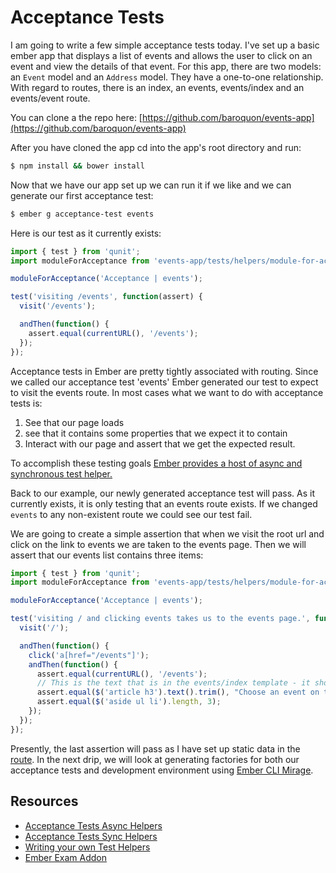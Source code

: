 # Acceptance Tests

I am going to write a few simple acceptance tests today. I've set up a basic ember app that displays a list of events and allows the user to click on an event and view the details of that event. For this app, there are two models: an `Event` model and an `Address` model. They have a one-to-one relationship. With regard to routes, there is an index, an events, events/index and an events/event route.

You can clone a the repo here: [https://github.com/baroquon/events-app](https://github.com/baroquon/events-app)

After you have cloned the app cd into the app's root directory and run:

```sh
$ npm install && bower install
```

Now that we have our app set up we can run it if we like and we can generate our first acceptance test:

```sh
$ ember g acceptance-test events
```
Here is our test as it currently exists:

```JavaScript
import { test } from 'qunit';
import moduleForAcceptance from 'events-app/tests/helpers/module-for-acceptance';

moduleForAcceptance('Acceptance | events');

test('visiting /events', function(assert) {
  visit('/events');

  andThen(function() {
    assert.equal(currentURL(), '/events');
  });
});
```

Acceptance tests in Ember are pretty tightly associated with routing. Since we called our acceptance test 'events' Ember generated our test to expect to visit the events route. In most cases what we want to do with acceptance tests is:

  1. See that our page loads
  2. see that it contains some properties that we expect it to contain
  3. Interact with our page and assert that we get the expected result.

To accomplish these testing goals [Ember provides a host of async and synchronous test helper.](https://guides.emberjs.com/v2.6.0/testing/acceptance/#toc_test-helpers)

Back to our example, our newly generated acceptance test will pass. As it currently exists, it is only testing that an events route exists. If we changed `events` to any non-existent route we could see our test fail.

We are going to create a simple assertion that when we visit the root url and click on the link to events we are taken to the events page. Then we will assert that our events list contains three items:

```JavaScript
import { test } from 'qunit';
import moduleForAcceptance from 'events-app/tests/helpers/module-for-acceptance';

moduleForAcceptance('Acceptance | events');

test('visiting / and clicking events takes us to the events page.', function(assert) {
  visit('/');

  andThen(function() {
    click('a[href="/events"]');
    andThen(function() {
      assert.equal(currentURL(), '/events');
      // This is the text that is in the events/index template - it should display if we have not selected an event
      assert.equal($('article h3').text().trim(), "Choose an event on the left to see details");
      assert.equal($('aside ul li').length, 3);
    });
  });
});
```

Presently, the last assertion will pass as I have set up static data in the [route](https://github.com/baroquon/events-app/blob/master/app/routes/events.js). In the next drip, we will look at generating factories for both our acceptance tests and development environment using [Ember CLI Mirage](http://www.ember-cli-mirage.com/).

## Resources

* [Acceptance Tests Async Helpers](https://guides.emberjs.com/v2.6.0/testing/acceptance/#toc_asynchronous-helpers)
* [Acceptance Tests Sync Helpers](https://guides.emberjs.com/v2.6.0/testing/acceptance/#toc_synchronous-helpers)
* [Writing your own Test Helpers](https://guides.emberjs.com/v2.6.0/testing/acceptance/#toc_custom-test-helpers)
* [Ember Exam Addon](https://github.com/trentmwillis/ember-exam)
